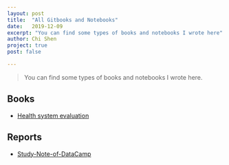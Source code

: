```yaml
---
layout: post
title:  "All Gitbooks and Notebooks"
date:   2019-12-09
excerpt: "You can find some types of books and notebooks I wrote here"
author: Chi Shen
project: true
post: false

---
```




> You can find some types of books and notebooks I wrote here.

## Books

- [Health system evaluation](https://shumchi.github.io/gitbooks/health-system/)

## Reports

- [Study-Note-of-DataCamp](https://shumchi.github.io/notebooks/Study-Note-of-DataCamp/)

